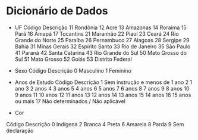 # Dicionário de Dados

* UF
Código	Descrição
11	Rondônia
12	Acre
13	Amazonas
14	Roraima
15	Pará
16	Amapá
17	Tocantins
21	Maranhão
22	Piauí
23	Ceará
24	Rio Grande do Norte
25	Paraíba
26	Pernambuco
27	Alagoas
28	Sergipe
29	Bahia
31	Minas Gerais
32	Espírito Santo
33	Rio de Janeiro
35	São Paulo
41	Paraná
42	Santa Catarina
43	Rio Grande do Sul
50	Mato Grosso do Sul
51	Mato Grosso
52	Goiás
53	Distrito Federal

* Sexo
Código	Descrição
0	Masculino
1	Feminino

* Anos de Estudo
Código	Descrição
1	Sem instrução e menos de 1 ano
2	1 ano
3	2 anos
4	3 anos
5	4 anos
6	5 anos
7	6 anos
8	7 anos
9	8 anos
10	9 anos
11	10 anos
12	11 anos
13	12 anos
14	13 anos
15	14 anos
16	15 anos ou mais
17	Não determinados / Não aplicável

* Cor

Código	Descrição
0	Indígena
2	Branca
4	Preta
6	Amarela
8	Parda
9	Sem declaração